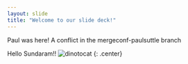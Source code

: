 ```yaml
---
layout: slide
title: "Welcome to our slide deck!"
---
```


Paul was here! A conflict in the mergeconf-paulsuttle branch

Hello Sundaram!!
![dinotocat](https://octodex.github.com/images/dinotocat.png)
{: .center}
